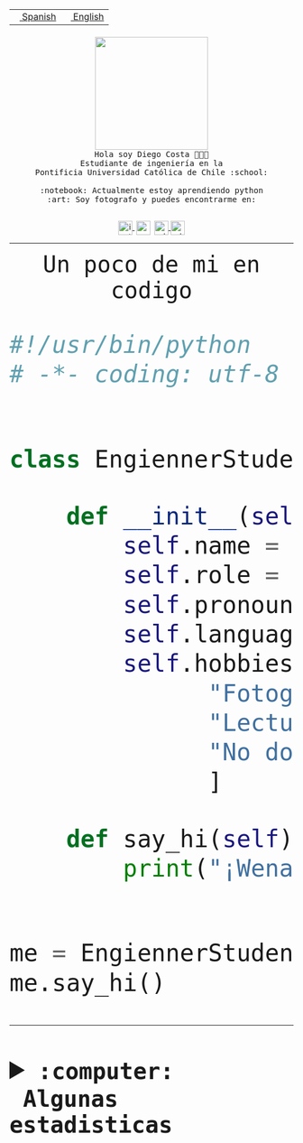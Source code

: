 <table border="0"  align="right">
 <tr><td><a href="README.md"><img src="https://upload.wikimedia.org/wikipedia/commons/thumb/8/89/Bandera_de_Espa%C3%B1a.svg/1200px-Bandera_de_Espa%C3%B1a.svg.png" height="10"> Spanish</a></td>
 <td><a href="README.en.md"><img src="https://upload.wikimedia.org/wikipedia/commons/a/a4/Flag_of_the_United_States.svg" height="10"> English</a></td></tr>
</table><br><br><br>


<p align="center">
  <img src="https://github.com/diegocostares/diegocostares/blob/main/Images/aaa2.gif?raw=true" height="200px" weight="200px">
  <br><samp>
    Hola soy Diego Costa 👨🏻‍💻<br>
    Estudiante de ingeniería en la <br>
    Pontificia Universidad Católica de Chile :school:<br>
  <br>
    :notebook: Actualmente estoy aprendiendo python <br>
    :art: Soy fotografo y puedes encontrarme en: <br>
  <br></samp>
  
</p>

<p align="center">
   <a href="https://instagram.com/diegocosta_no" target="blank">
    <img 
    align="center" src="https://cdn.jsdelivr.net/npm/simple-icons@3.0.1/icons/instagram.svg" alt="instagram" height="25px" width="25px" />
  </a>
  <a style="border: 3px solid; color: white;"href="https://t.me/diegocosta_no" target="blank">
  <img
  align="center" alt="Telegram" width="25px" src="https://icons-for-free.com/iconfiles/png/512/Telegram-1324888767380505522.png" />
</a>
<a href="https://api.whatsapp.com/send?phone=56971897835&text=Hola!" target="blank">
  <img
  align="center" alt="wtsp" width="25px" src="https://img.icons8.com/pastel-glyph/2x/whatsapp--v2.png" />
</a>
<a href="https://www.linkedin.com/in/diego-costa-786249213/" target="blank">
  <img
  align="center" alt="wtsp" width="25px" src="https://img.icons8.com/metro/452/linkedin.png" />
</a>

  </a>
</p>

---


<p align="center"><font size="25"><samp>Un poco de mi en codigo</samp></front></p>


```python
#!/usr/bin/python
# -*- coding: utf-8 -*-


class EngiennerStudent:

    def __init__(self):
        self.name = "Diego Costa"
        self.role = "Estudiante"
        self.pronouns = "he/him"
        self.language_spoken = ["es_CL", "en_US"]
        self.hobbies = [
              "Fotografia",
              "Lectura",
              "No dormir",
              ]

    def say_hi(self):
        print("¡Wena mundo!")


me = EngiennerStudent()
me.say_hi()
```
---
<details>
  <summary><b><samp>:computer: &nbsp;Algunas estadisticas</samp></b></summary>
  <br/></p>

<!--START_SECTION:waka-->
![Code Time](http://img.shields.io/badge/Code%20Time-967%20hrs%2038%20mins-blue)

**Soy nocturno 🦉** 

```text
🌞 Mañana                 15 commits          ░░░░░░░░░░░░░░░░░░░░░░░░░   00.54 % 
🌆 Día                    857 commits         ████████░░░░░░░░░░░░░░░░░   30.60 % 
🌃 Tarde                  1240 commits        ███████████░░░░░░░░░░░░░░   44.27 % 
🌙 Noche                  689 commits         ██████░░░░░░░░░░░░░░░░░░░   24.60 % 
```
📅 **Soy más productivo los Martes** 

```text
Lunes                    427 commits         ████░░░░░░░░░░░░░░░░░░░░░   15.24 % 
Martes                   549 commits         █████░░░░░░░░░░░░░░░░░░░░   19.60 % 
Miércoles                360 commits         ███░░░░░░░░░░░░░░░░░░░░░░   12.85 % 
Jueves                   420 commits         ████░░░░░░░░░░░░░░░░░░░░░   14.99 % 
Viernes                  413 commits         ████░░░░░░░░░░░░░░░░░░░░░   14.74 % 
Sábado                   221 commits         ██░░░░░░░░░░░░░░░░░░░░░░░   07.89 % 
Domingo                  411 commits         ████░░░░░░░░░░░░░░░░░░░░░   14.67 % 
```


📊 **Esta semana me dediqué a** 

```text
🐱‍💻 Proyectos: 
2023-1-S4-Grupo2-Scraper 22 hrs 39 mins      █████████████████████░░░░   84.02 % 
server respaldlo         1 hr 15 mins        █░░░░░░░░░░░░░░░░░░░░░░░░   04.65 % 
2023-1-S4-Grupo2-Backend 1 hr 5 mins         █░░░░░░░░░░░░░░░░░░░░░░░░   04.03 % 
2023-1-S4-Grupo2-IA      50 mins             █░░░░░░░░░░░░░░░░░░░░░░░░   03.12 % 
Unknown Project          20 mins             ░░░░░░░░░░░░░░░░░░░░░░░░░   01.25 % 
```


 Last Updated on 24/05/2023 22:17:56 UTC
<!--END_SECTION:waka-->
  
  

<p align="center"> <img src="https://github-readme-stats.vercel.app/api?username=diegocostares&show_icons=true&theme=ayu-mirage" alt="abhisheknaiidu" /></p>
 
</details>
